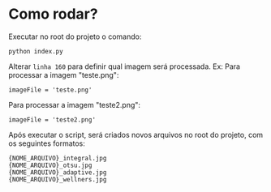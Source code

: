 # Como rodar?

Executar no root do projeto o comando:
```
python index.py
```

Alterar `linha 160` para definir qual imagem será processada. Ex:
Para processar a imagem "teste.png":
```
imageFile = 'teste.png'
```
Para processar a imagem "teste2.png":
```
imageFile = 'teste2.png'
```

Após executar o script, será criados novos arquivos no root do projeto, com os seguintes formatos:
```
{NOME_ARQUIVO}_integral.jpg
{NOME_ARQUIVO}_otsu.jpg
{NOME_ARQUIVO}_adaptive.jpg
{NOME_ARQUIVO}_wellners.jpg
```
